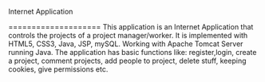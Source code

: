 Internet Application

====================
This application is an Internet Application that controls the projects of a project manager/worker.
It is implemented with HTML5, CSS3, Java, JSP, mySQL.
Working with Apache Tomcat Server running Java.
The application has basic functions like: register,login, create a project, comment projects, add people to project, delete stuff, keeping cookies, give permissions etc.


